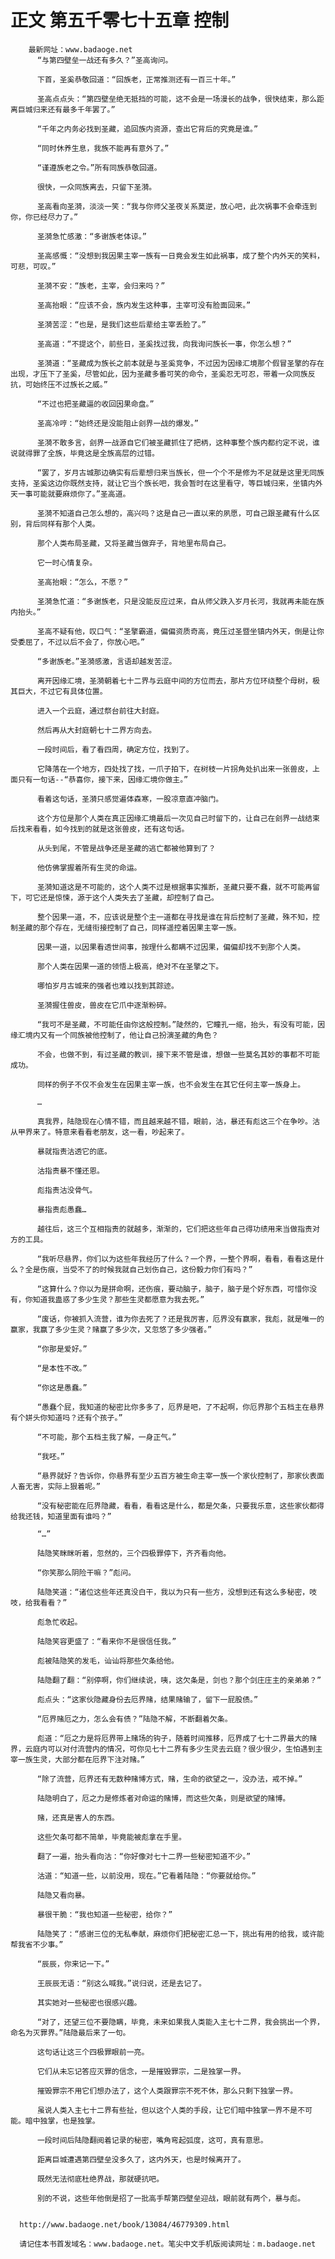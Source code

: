 # 正文 第五千零七十五章 控制
        最新网址：www.badaoge.net
          “与第四壁垒一战还有多久？”圣高询问。
      
          下首，圣奚恭敬回道：“回族老，正常推测还有一百三十年。”
      
          圣高点点头：“第四壁垒绝无抵挡的可能，这不会是一场漫长的战争，很快结束，那么距离巨城归来还有最多千年罢了。”
      
          “千年之内务必找到圣藏，追回族内资源，查出它背后的究竟是谁。”
      
          “同时休养生息，我族不能再有意外了。”
      
          “谨遵族老之令。”所有同族恭敬回道。
      
          很快，一众同族离去，只留下圣漪。
      
          圣高看向圣漪，淡淡一笑：“我与你师父圣夜关系莫逆，放心吧，此次祸事不会牵连到你，你已经尽力了。”
      
          圣漪急忙感激：“多谢族老体谅。”
      
          圣高感慨：“没想到我因果主宰一族有一日竟会发生如此祸事，成了整个内外天的笑料，可悲，可叹。”
      
          圣漪不安：“族老，主宰，会归来吗？”
      
          圣高抬眼：“应该不会，族内发生这种事，主宰可没有脸面回来。”
      
          圣漪苦涩：“也是，是我们这些后辈给主宰丢脸了。”
      
          圣高道：“不提这个，前些日，圣奚找过我，向我询问族长一事，你怎么想？”
      
          圣漪道：“圣藏成为族长之前本就是与圣奚竞争，不过因为因缘汇境那个假冒圣擎的存在出现，才压下了圣奚，尽管如此，因为圣藏多番可笑的命令，圣奚忍无可忍，带着一众同族反抗，可始终压不过族长之威。”
      
          “不过也把圣藏逼的收回因果命盘。”
      
          圣高冷哼：“始终还是没能阻止刽界一战的爆发。”
      
          圣漪不敢多言，刽界一战源自它们被圣藏抓住了把柄，这种事整个族内都约定不说，谁说就得罪了全族，毕竟这是全族高层的过错。
      
          “罢了，岁月古城那边确实有后辈想归来当族长，但一个个不是修为不足就是这里无同族支持，圣奚这边你既然支持，就让它当个族长吧，我会暂时在这里看守，等巨城归来，坐镇内外天一事可能就要麻烦你了。”圣高道。
      
          圣漪不知道自己怎么想的，高兴吗？这是自己一直以来的夙愿，可自己跟圣藏有什么区别，背后同样有那个人类。
      
          那个人类布局圣藏，又将圣藏当做弃子，背地里布局自己。
      
          它一时心情复杂。
      
          圣高抬眼：“怎么，不愿？”
      
          圣漪急忙道：“多谢族老，只是没能反应过来，自从师父跌入岁月长河，我就再未能在族内抬头。”
      
          圣高不疑有他，叹口气：“圣擎霸道，偏偏资质奇高，竟压过圣暨坐镇内外天，倒是让你受委屈了，不过以后不会了，你放心吧。”
      
          “多谢族老。”圣漪感激，言语却越发苦涩。
      
          离开因缘汇境，圣漪朝着七十二界与云庭中间的方位而去，那片方位环绕整个母树，极其巨大，不过它有具体位置。
      
          进入一个云庭，通过祭台前往大封庭。
      
          然后再从大封庭朝七十二界方向去。
      
          一段时间后，看了看四周，确定方位，找到了。
      
          它降落在一个地方，四处找了找，一爪子拍下，在树枝一片拐角处扒出来一张兽皮，上面只有一句话--“恭喜你，接下来，因缘汇境你做主。”
      
          看着这句话，圣漪只感觉遍体森寒，一股凉意直冲脑门。
      
          这个方位是那个人类在真正因缘汇境最后一次见自己时留下的，让自己在刽界一战结束后找来看看，如今找到的就是这张兽皮，还有这句话。
      
          从头到尾，不管是战争还是圣藏的逃亡都被他算到了？
      
          他仿佛掌握着所有生灵的命运。
      
          圣漪知道这是不可能的，这个人类不过是根据事实推断，圣藏只要不蠢，就不可能再留下，可它还是惊悚，源于这个人类失去了圣藏，却控制了自己。
      
          整个因果一道，不，应该说是整个主一道都在寻找是谁在背后控制了圣藏，殊不知，控制圣藏的那个存在，无缝衔接控制了自己，同样遥控着因果主宰一族。
      
          因果一道，以因果看透世间事，按理什么都瞒不过因果，偏偏却找不到那个人类。
      
          那个人类在因果一道的领悟上极高，绝对不在圣擎之下。
      
          哪怕岁月古城来的强者也难以找到其踪迹。
      
          圣漪握住兽皮，兽皮在它爪中逐渐粉碎。
      
          “我可不是圣藏，不可能任由你这般控制。”陡然的，它瞳孔一缩，抬头，有没有可能，因缘汇境内又有一个同族被他控制了，他让自己扮演圣藏的角色？
      
          不会，也做不到，有过圣藏的教训，接下来不管是谁，想做一些莫名其妙的事都不可能成功。
      
          同样的例子不仅不会发生在因果主宰一族，也不会发生在其它任何主宰一族身上。
      
          …
      
          真我界，陆隐现在心情不错，而且越来越不错，眼前，沽，暴还有彪这三个在争吵。沽从甲界来了。特意来看看老朋友，这一看，吵起来了。
      
          暴就指责沽透它的底。
      
          沽指责暴不懂还恩。
      
          彪指责沽没骨气。
      
          暴指责彪愚蠢…
      
          越往后，这三个互相指责的就越多，渐渐的，它们把这些年自己得功绩用来当做指责对方的工具。
      
          “我听尽悬界，你们以为这些年我经历了什么？一个界，一整个界啊，看看，看看这是什么？全是伤痕，当受不了的时候我就自己划伤自己，这份毅力你们有吗？”
      
          “这算什么？你以为是拼命啊，还伤痕，要动脑子，脑子，脑子是个好东西，可惜你没有，你知道我蛊惑了多少生灵？那些生灵都愿意为我去死。”
      
          “废话，你被抓入流营，谁为你去死了？还是我厉害，厄界没有赢家，我彪，就是唯一的赢家，我赢了多少生灵？赌赢了多少次，又忽悠了多少强者。”
      
          “你那是爱好。”
      
          “是本性不改。”
      
          “你这是愚蠢。”
      
          “愚蠢个屁，我知道的秘密比你多多了，厄界是吧，了不起啊，你厄界那个五档主在悬界有个姘头你知道吗？还有个孩子。”
      
          “不可能，那个五档主我了解，一身正气。”
      
          “我呸。”
      
          “悬界就好？告诉你，你悬界有至少五百方被生命主宰一族一个家伙控制了，那家伙表面人畜无害，实际上狠着呢。”
      
          “没有秘密能在厄界隐藏，看看，看看这是什么，都是欠条，只要我乐意，这些家伙都得给我还钱，知道里面有谁吗？”
      
          “…”
      
          陆隐笑眯眯听着，忽然的，三个四极罪停下，齐齐看向他。
      
          “你笑那么阴险干嘛？”彪问。
      
          陆隐笑道：“诸位这些年还真没白干，我以为只有一些方，没想到还有这么多秘密，吱吱，给我看看？”
      
          彪急忙收起。
      
          陆隐笑容更盛了：“看来你不是很信任我。”
      
          彪被陆隐笑的发毛，讪讪将那些欠条给他。
      
          陆隐翻了翻：“别停啊，你们继续说，咦，这欠条是，剑也？那个剑庄庄主的亲弟弟？”
      
          彪点头：“这家伙隐藏身份去厄界赌，结果赌输了，留下一屁股债。”
      
          “厄界赌厄之力，怎么会有债？”陆隐不解，不断翻着欠条。
      
          彪道：“厄之力是将厄界带上赌场的钩子，随着时间推移，厄界成了七十二界最大的赌界，云庭内可以对付流营内的情况，可你见七十二界有多少生灵去云庭？很少很少，生怕遇到主宰一族生灵，大部分都在厄界下注对赌。”
      
          “除了流营，厄界还有无数种赌博方式，赌，生命的欲望之一，没办法，戒不掉。”
      
          陆隐明白了，厄之力是修炼者对命运的赌博，而这些欠条，则是欲望的赌博。
      
          赌，还真是害人的东西。
      
          这些欠条可都不简单，毕竟能被彪拿在手里。
      
          翻了一遍，抬头看向沽：“你好像对七十二界一些秘密知道不少。”
      
          沽道：“知道一些，以前没用，现在。”它看着陆隐：“你要就给你。”
      
          陆隐又看向暴。
      
          暴很干脆：“我也知道一些秘密，给你？”
      
          陆隐笑了：“感谢三位的无私奉献，麻烦你们把秘密汇总一下，挑出有用的给我，或许能帮我省不少事。”
      
          “辰辰，你来记一下。”
      
          王辰辰无语：“别这么喊我。”说归说，还是去记了。
      
          其实她对一些秘密也很感兴趣。
      
          “对了，还望三位不要隐瞒，毕竟，未来如果我人类能入主七十二界，我会挑出一个界，命名为灭罪界。”陆隐最后来了一句。
      
          这句话让这三个四极罪眼前一亮。
      
          它们从未忘记答应灭罪的信念，一是摧毁罪宗，二是独掌一界。
      
          摧毁罪宗不用它们想办法了，这个人类跟罪宗不死不休，那么只剩下独掌一界。
      
          虽说人类入主七十二界有些扯，但以这个人类的手段，让它们暗中独掌一界不是不可能。暗中独掌，也是独掌。
      
          一段时间后陆隐翻阅着记录的秘密，嘴角弯起弧度，这可，真有意思。
      
          距离巨城遭遇第四壁垒没多久了，这内外天，也是时候离开了。
      
          既然无法彻底杜绝界战，那就硬抗吧。
      
          别的不说，这些年他倒是招了一批高手帮第四壁垒迎战，眼前就有两个，暴与彪。
      
      
      http://www.badaoge.net/book/13084/46779309.html
      
      请记住本书首发域名：www.badaoge.net。笔尖中文手机版阅读网址：m.badaoge.net